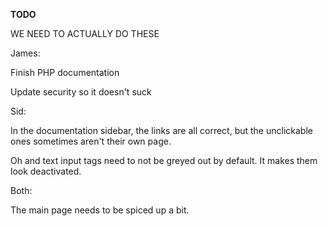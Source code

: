**TODO**

WE NEED TO ACTUALLY DO THESE

James:

Finish PHP documentation

Update security so it doesn't suck

Sid: 

In the documentation sidebar, the links are all correct, but the unclickable ones sometimes aren't their own page.

Oh and text input tags need to not be greyed out by default. It makes them look deactivated.

Both: 

The main page needs to be spiced up a bit.


